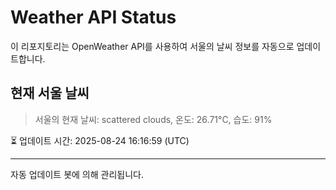 
# Weather API Status

이 리포지토리는 OpenWeather API를 사용하여 서울의 날씨 정보를 자동으로 업데이트합니다.

## 현재 서울 날씨
> 서울의 현재 날씨: scattered clouds, 온도: 26.71°C, 습도: 91%

⏳ 업데이트 시간: 2025-08-24 16:16:59 (UTC)

---
자동 업데이트 봇에 의해 관리됩니다.
